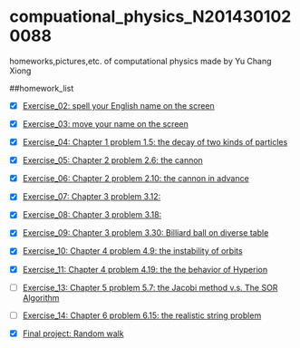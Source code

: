 # compuational_physics_N2014301020088
homeworks,pictures,etc. of computational physics made by Yu Chang Xiong

##homework_list

- [x] [Exercise_02:
spell your English name on the screen](https://www.zybuluo.com/RobertYulius/note/498106)

- [x] [Exercise_03:
move your name on the screen](https://www.zybuluo.com/RobertYulius/note/498113)

- [x] [Exercise_04:
Chapter 1 problem 1.5:
the decay of two kinds of particles](https://www.zybuluo.com/RobertYulius/note/498120)

- [x] [Exercise_05:
Chapter 2 problem 2.6:
the cannon](https://www.zybuluo.com/RobertYulius/note/498130)

- [x] [Exercise_06:
Chapter 2 problem 2.10:
the cannon in advance](https://www.zybuluo.com/RobertYulius/note/498135)

- [x] [Exercise_07:
Chapter 3 problem 3.12:
](https://www.zybuluo.com/RobertYulius/note/498137)

- [x] [Exercise_08:
Chapter 3 problem 3.18:
](https://www.zybuluo.com/RobertYulius/note/498140)

- [x] [Exercise_09:
Chapter 3 problem 3.30:
Billiard ball on diverse table](https://www.zybuluo.com/RobertYulius/note/498142)

- [x] [Exercise_10:
Chapter 4 problem 4.9:
the instability of orbits](https://www.zybuluo.com/RobertYulius/note/498144)

- [x] [Exercise_11:
Chapter 4 problem 4.19:
the the behavior of Hyperion](https://www.zybuluo.com/mdeditor#498185)

- [ ] [Exercise_13:
Chapter 5 problem 5.7:
the Jacobi method v.s. The SOR Algorithm](https://www.zybuluo.com/RobertYulius/note/498187)

- [ ] [Exercise_14:
Chapter 6 problem 6.15:
the realistic string problem](https://www.zybuluo.com/mdeditor#498190)

- [x] [Final project:
Random walk](https://www.zybuluo.com/RobertYulius/note/498191)

